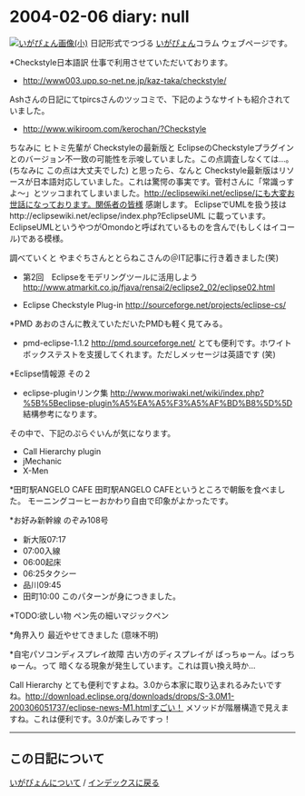 2004-02-06 diary: null
=====================================================================================================
[![いがぴょん画像(小)](https://igapyon.github.io/diary/images/iga200306s.jpg "いがぴょん")](https://igapyon.github.io/diary/memo/memoigapyon.html) 日記形式でつづる [いがぴょん](https://igapyon.github.io/diary/memo/memoigapyon.html)コラム ウェブページです。

*Checkstyle日本語訳
仕事で利用させていただいております。

* http://www003.upp.so-net.ne.jp/kaz-taka/checkstyle/

Ashさんの日記にてtpircsさんのツッコミで、下記のようなサイトも紹介されていました。

* http://www.wikiroom.com/kerochan/?Checkstyle


ちなみに ヒトミ先輩が Checkstyleの最新版と EclipseのCheckstyleプラグインとのバージョン不一致の可能性を示唆していました。この点調査しなくては…。 (ちなみに この点は大丈夫でした)
と思ったら、なんと Checkstyle最新版はリソースが日本語対応していました。これは驚愕の事実です。菅村さんに「常識っすよ～」とツッコまれてしまいました。http://eclipsewiki.net/eclipse/にも大変お世話になっております。関係者の皆様 感謝します。
EclipseでUMLを扱う技はhttp://eclipsewiki.net/eclipse/index.php?EclipseUML に載っています。EclipseUMLというやつがOmondoと呼ばれているものを含んで(もしくはイコール)である模様。

調べていくと やまぐちさんととらねこさんの＠IT記事に行き着きました(笑)

* 第2回　Eclipseをモデリングツールに活用しよう http://www.atmarkit.co.jp/fjava/rensai2/eclipse2_02/eclipse02.html 


* Eclipse Checkstyle Plug-in http://sourceforge.net/projects/eclipse-cs/

*PMD
あおのさんに教えていただいたPMDも軽く見てみる。

* pmd-eclipse-1.1.2 http://pmd.sourceforge.net/
とても便利です。ホワイトボックステストを支援してくれます。ただしメッセージは英語です (笑)

*Eclipse情報源 その２

* eclipse-pluginリンク集 http://www.moriwaki.net/wiki/index.php?%5B%5Beclipse-plugin%A5%EA%A5%F3%A5%AF%BD%B8%5D%5D 結構参考になります。

その中で、下記のぷらぐいんが気になります。

* Call Hierarchy plugin 
* jMechanic
* X-Men


*田町駅ANGELO CAFE
田町駅ANGELO CAFEというところで朝飯を食べました。
モーニングコーヒーおかわり自由で印象がよかったです。

*お好み新幹線
のぞみ108号

* 新大阪07:17
* 07:00入線
* 06:00起床
* 06:25タクシー
* 品川09:45
* 田町10:00
このパターンが身につきました。

*TODO:欲しい物
ペン先の細いマジックペン

*角界入り
最近やせてきました (意味不明)

*自宅パソコンディスプレイ故障
古い方のディスプレイが ばっちゅーん。ばっちゅーん。って 暗くなる現象が発生しています。これは買い換え時か…

Call Hierarchy とても便利ですよね。3.0から本家に取り込まれるみたいですね。http://download.eclipse.org/downloads/drops/S-3.0M1-200306051737/eclipse-news-M1.htmlすごい！ メソッドが階層構造で見えますね。これは便利です。3.0が楽しみですっ！


----------------------------------------------------------------------------------------------------

## この日記について
[いがぴょんについて](http://www.igapyon.jp/igapyon/diary/memo/memoigapyon.html) / [インデックスに戻る](https://igapyon.github.io/diary/idxall.html)
